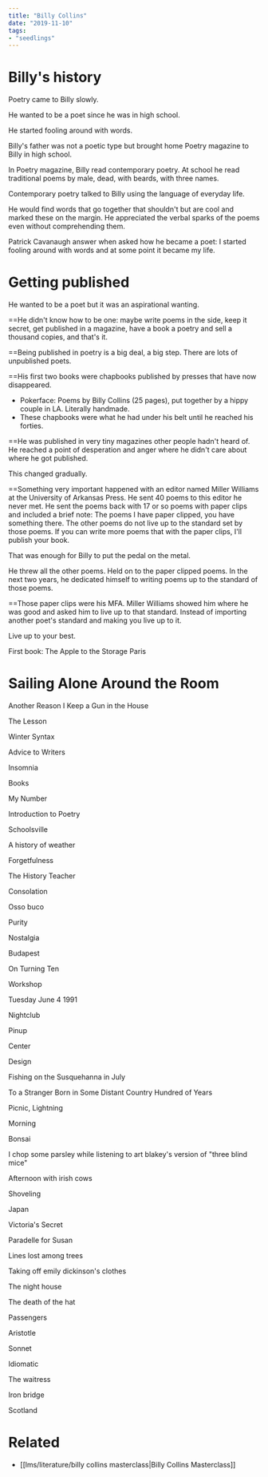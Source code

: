 ```yaml
---
title: "Billy Collins"
date: "2019-11-10"
tags:
- "seedlings"
---
```

# Billy's history

Poetry came to Billy slowly.

He wanted to be a poet since he was in high school.

He started fooling around with words.

Billy's father was not a poetic type but brought home Poetry magazine to Billy in high school.

In Poetry magazine, Billy read contemporary poetry. At school he read traditional poems by male, dead, with beards, with three names.

Contemporary poetry talked to Billy using the language of everyday life.

He would find words that go together that shouldn't but are cool and marked these on the margin. He appreciated the verbal sparks of the poems even without comprehending them.

Patrick Cavanaugh answer when asked how he became a poet: I started fooling around with words and at some point it became my life.

# Getting published

He wanted to be a poet but it was an aspirational wanting.

==He didn't know how to be one: maybe write poems in the side, keep it secret, get published in a magazine, have a book a poetry and sell a thousand copies, and that's it.

==Being published in poetry is a big deal, a big step. There are lots of unpublished poets.

==His first two books were chapbooks published by presses that have now disappeared.
- Pokerface: Poems by Billy Collins (25 pages), put together by a hippy couple in LA. Literally handmade.
- These chapbooks were what he had under his belt until he reached his forties.

==He was published in very tiny magazines other people hadn't heard of. He reached a point of desperation and anger where he didn't care about where he got published.

This changed gradually.

==Something very important happened with an editor named Miller Williams at the University of Arkansas Press. He sent 40 poems to this editor he never met. He sent the poems back with 17 or so poems with paper clips and included a brief note: The poems I have paper clipped, you have something there. The other poems do not live up to the standard set by those poems. If you can write more poems that with the paper clips, I'll publish your book.

That was enough for Billy to put the pedal on the metal.

He threw all the other poems. Held on to the paper clipped poems. In the next two years, he dedicated himself to writing poems up to the standard of those poems.

==Those paper clips were his MFA. Miller Williams showed him where he was good and asked him to live up to that standard. Instead of importing another poet's standard and making you live up to it.

Live up to your best.

First book: The Apple to the Storage Paris

# Sailing Alone Around the Room

Another Reason I Keep a Gun in the House

The Lesson

Winter Syntax

Advice to Writers

Insomnia

Books

My Number

Introduction to Poetry

Schoolsville

A history of weather

Forgetfulness

The History Teacher

Consolation

Osso buco

Purity

Nostalgia

Budapest

On Turning Ten

Workshop

Tuesday June 4 1991

Nightclub

Pinup

Center

Design

Fishing on the Susquehanna in July

To a Stranger Born in Some Distant Country Hundred of Years

Picnic, Lightning

Morning

Bonsai

I chop some parsley while listening to art blakey's version of "three blind mice"

Afternoon with irish cows

Shoveling

Japan

Victoria's Secret

Paradelle for Susan

Lines lost among trees

Taking off emily dickinson's clothes

The night house

The death of the hat

Passengers

Aristotle

Sonnet

Idiomatic

The waitress

Iron bridge

Scotland

# Related

- [[lms/literature/billy collins masterclass|Billy Collins Masterclass]]